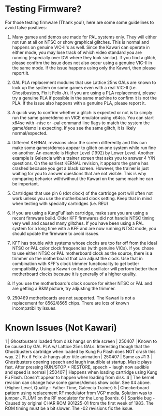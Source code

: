 # Testing Firmware?

For those testing firmware (Thank you!), here are some some guidelines to avoid false positives:

1. Many games and demos are made for PAL systems only.  They will either not run at all on NTSC or show graphical glitches.  This is normal and happens on genuine VIC-II's as well. Since the Kawari can operate in either mode, you may lose track of which video standard you are running (especially over DVI where they look similar). If you find a glitch, please confirm the issue does not also occur using a genuine VIC-II in the same mode. If the issue happens using only the Kawari, then please report it.

2. GAL PLA replacement modules that use Lattice 25ns GALs are known to lock up the system on some games even with a real VIC-II (i.e. Ghostbusters, Fix it Felix Jr).  If you are using a PLA replacement, please try a genuine PLA if possible in the same machine to confirm it is not the PLA.  If the issue also happens with a genuine PLA, please report it.

3. A quick way to confirm whether a glitch is expected or not is to simply run the same game/demo on VICE emulator using x64sc.  You can start x64sc with -ntsc or -pal command line flags to match the system the game/demo is expecting.  If you see the same glitch, it is likely normal/expected.

4. Different KERNAL revisions clear the screen differently and this can make some games/demos appear to glitch on one system while run fine on another. An example is Higher Level (1992) by Lower Level. Another example is Galencia with a trainer screen that asks you to answer 4 Y/N questions.  On the earliest KERNAL revision, it appears the game has crashed because you get a black screen.  However, the trainer is just waiting for you to answer questions that are not visible. This is why comparing behavior with/without the Kawari on the same machine can be important.

5. Cartridges that use pin 6 (dot clock) of the cartridge port will often not work unless you use the motherboard clock setting. Keep that in mind when testing with specialty cartridges (i.e. REU)

6. If you are using a KungFuFlash cartridge, make sure you are using a recent firmware build.  Older KFF firmwares did not handle NTSC timing very well and caused many glitches.  If you have been using a PAL system for a long time with a KFF and are now running NTSC mode, you should update the firmware to avoid issues. 

7. KFF has trouble with systems whose clocks are too far off from the ideal NTSC or PAL color clock frequencies (with genuine VICs).  If you chose to use either NTSC or PAL motherboard clock as the source, there is a trimmer on the motherboard that can adjust the clock. Use that in combination with KFF's clock trimmer functionality to get better compatibility.  Using a Kawari on-board oscillator will perform better than motherboard clocks because it is generally of a higher quality.

8. If you use the motherboard's clock source for either NTSC or PAL and are getting a B&W picture, try adjusting the trimmer.

9. 250469 motherboards are not supported.  The Kawari is not a replacement for 8562/8565 chips. There are lots of known incompatibility issues.

# Known Issues (Not Kawari)

1 | Ghostbusters loaded from disk hangs on title screen | 250407 | Known to be caused by GAL PLA w/ Lattice 25ns GALs. Interesting though that the Ghostbusters cartridge when loaded by Kung Fu Flash does NOT crash this way.
2 | Fix if Felix Jr hangs after title animation         | 250407 | Same as #1
3 | Ghostbusters opening speech and laugh inaudible at startup. Music plays fast. After pressing RUN/STOP + RESTORE, speech + laugh now audible and speed is normal | 250407 | Happens when loading cartridge using Kung Fu Flash. Doesn't appear to happen when loading from disk.
4 | The kernel revision can change how some games/demos show color.  See #4 above. (Higher Level, Quality - Father Time, Galencia Trainer)
5 | Checkerboard pattern using replacement RF modulator from VGP media.  Solution was to jumper JPLUM1 on the RF modulator for the Long Boards.
6 | Sparkle bug - Caused by original CHAR ROM 901225-01 from the first week of 1983. The ROM timing must be a bit slower.  The -02 revisions fix the issue. 
